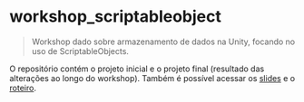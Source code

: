 # workshop_scriptableobject
> Workshop dado sobre armazenamento de dados na Unity, focando no uso de ScriptableObjects.

O repositório contém o projeto inicial e o projeto final (resultado das alterações ao longo do workshop). Também é possível acessar os [slides](../workshop_so_ppt.pdf) e o [roteiro](../workshop_so_script.pdf).
